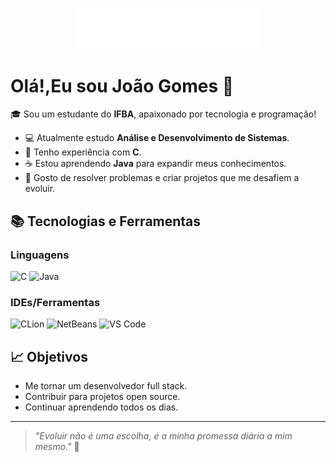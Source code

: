 <p align="center">
  <img src="https://github.com/JoaoZ-Gomes/JoaoZ-Gomes/blob/main/MARCA_IFBA_CAMPUS_HORIZONTAL_completa_negativaBRANCA_IRECE.png?raw=true" alt="Logo IFBA" width="300"/>
</p>

# Olá!,Eu sou João Gomes 👋

🎓 Sou um estudante do **IFBA**, apaixonado por tecnologia e programação!

- 💻 Atualmente estudo **Análise e Desenvolvimento de Sistemas**.
- 🔵 Tenho experiência com **C**.
- ☕ Estou aprendendo **Java** para expandir meus conhecimentos.
- 🚀 Gosto de resolver problemas e criar projetos que me desafiem a evoluir.

## 📚 Tecnologias e Ferramentas

### Linguagens
![C](https://img.shields.io/badge/C-00599C?style=for-the-badge&logo=c&logoColor=white)
![Java](https://img.shields.io/badge/Java-007396?style=for-the-badge&logo=java&logoColor=white)

### IDEs/Ferramentas
![CLion](https://img.shields.io/badge/CLion-000000?style=for-the-badge&logo=clion&logoColor=white)
![NetBeans](https://img.shields.io/badge/NetBeans-1B6AC6?style=for-the-badge&logo=apache-netbeans-ide&logoColor=white)
![VS Code](https://img.shields.io/badge/VS--Code-007ACC?style=for-the-badge&logo=visual-studio-code&logoColor=white)

## 📈 Objetivos
- Me tornar um desenvolvedor full stack.
- Contribuir para projetos open source.
- Continuar aprendendo todos os dias.

---

> _"Evoluir não é uma escolha, é a minha promessa diária a mim mesmo."_ 🚀
